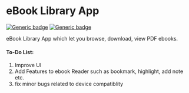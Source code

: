 # eBook Library App
[![Generic badge](https://img.shields.io/badge/Status-Pre_Alpha-orange.svg)](https://www.ephrine.in/)
[![Generic badge](https://img.shields.io/badge/Version-0.0.1-green.svg)](https://www.ephrine.in/)



eBook Library App which let you browse, download, view PDF ebooks.

#### To-Do List:
1) Improve UI
2) Add Features to ebook Reader such as bookmark, highlight, add note etc.
3) fix minor bugs related to device compatiblity

